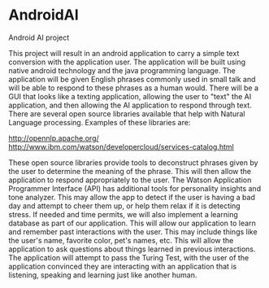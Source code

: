 # AndroidAI
Android AI project

This project will result in an android application to carry a simple text conversion with the application user. The application will be built using native android technology and the java programming language. The application will be given English phrases commonly used in small talk and will be able to respond to these phrases as a human would. There will be a GUI that looks like a texting application, allowing the user to "text" the AI application, and then allowing the AI application to respond through text. There are several open source libraries available that help with Natural Language processing. Examples of these libraries are:

http://opennlp.apache.org/
http://www.ibm.com/watson/developercloud/services-catalog.html

These open source libraries provide tools to deconstruct phrases given by the user to determine the meaning of the phrase. This will then allow the application to respond appropriately to the user. The Watson Application Programmer Interface (API) has additional tools for personality insights and tone analyzer. This may allow the app to detect if the user is having a bad day and attempt to cheer them up, or help them relax if it is detecting stress. If needed and time permits, we will also implement a learning database as part of our application. This will allow our application to learn and remember past interactions with the user. This may include things like the user's name, favorite color, pet's names, etc. This will allow the application to ask questions about things learned in previous interactions. The application will attempt to pass the Turing Test, with the user of the application convinced they are interacting with an application that is listening, speaking and learning just like another human.
